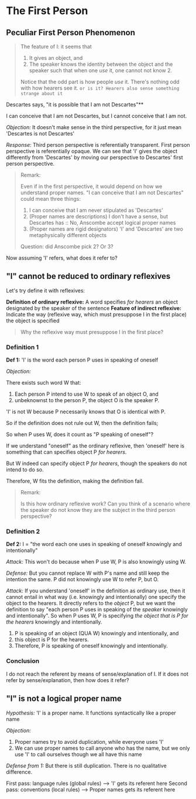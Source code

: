 # The First Person


## Peculiar First Person Phenomenon

> The feature of I: it seems that 
> 1. It gives an object, and
> 2. The speaker knows the identity between the object and the speaker
> such that when one *use* it, one cannot not know 2. 
>
> Notice that the odd part is how people *use* it. There's nothing odd with how hearers see it. `or is it? Hearers also sense something strange about it` 

Descartes says, "it is possible that I am not Descartes"**

I can conceive that I am not Descartes, but I cannot conceive that I am not.

*Objection:* It doesn't make sense in the third perspective, for it just mean 'Descartes is not Descartes'

*Response:* Third person perspective is referentially transparent. First person perspective is referentially opaque. We can see that 'I' gives the object differently from 'Descartes' by moving our perspective to Descartes' first person perspective.

> Remark: 
>
> Even if in the first perspective, it would depend on how we understand proper names. "I can conceive that I am not Descartes" could mean three things:
> 1. I can conceive that I am never stipulated as 'Descartes'
> 2. (Proper names are descriptions) I don't have a sense, but Descartes has :: No, Anscombe accept logical proper names
> 3. (Proper names are rigid designators) 'I' and 'Descartes' are two metaphysically different objects
>
> Question: did Anscombe pick 2? Or 3?

Now assuming 'I' refers, what does it refer to?

## "I" cannot be reduced to ordinary reflexives

Let's try define it with reflexives:

**Definition of ordinary reflexive:** A word specifies *for hearers* an object designated by the speaker of the sentence
**Feature of indirect reflexive:** Indicate the way (reflexive way, which must presuppose I in the first place) the object is specified

> Why the reflexive way must presuppose I in the first place?

### Definition 1

**Def 1:** 'I' is the word each person P uses in speaking of oneself

*Objection:* 

There exists such word W that: 

1. Each person P intend to use W to speak of an object O, and 
2. unbeknownst to the person P, the object O is the speaker P.

'I' is not W because P necessarily knows that O is identical with P.

So if the definition does not rule out W, then the definition fails; 

So when P uses W, does it count as "P speaking of oneself"?

If we understand "oneself" as the ordinary reflexive, then 'oneself' here is something that can specifies object P *for hearers*. 

But W indeed can specify object P *for hearers*, though the speakers do not intend to do so.

Therefore, W fits the definition, making the definition fail.

> Remark:
>
> Is this how ordinary reflexive work? Can you think of a scenario where the speaker do not know they are the subject in the third person perspective?

### Definition 2

**Def 2:** I = "the word each one uses in speaking of oneself knowingly and intentionally"

*Attack:* This won't do because when P use W, P is also knowingly using W.

*Defense:* But you cannot replace W with P's name and still keep the intention the same. P did not knowingly use W to refer P, but O.

*Attack:* If you understand 'oneself' in the definition as ordinary use, then it cannot entail in what way (i.e. knowingly and intentionally) one specify the object to the hearers. It directly refers to the *object* P, but we want the definition to say "each person P uses in speaking of the *speaker* knowingly and intentionally". So when P uses W, P is specifying *the object that is P for the hearers* knowingly and intentionally.

1. P is speaking of an object (QUA W) knowingly and intentionally, and 
2. this object is P for the hearers.
3. Therefore, P is speaking of oneself knowingly and intentionally.

### Conclusion

I do not reach the referent by means of sense/explanation of I. If it does not refer by sense/explanation, then how does it refer?

## "I" is not a logical proper name

*Hypothesis:* 'I' is a proper name. It functions syntactically like a proper name

*Objection:*
1. Proper names try to avoid duplication, while everyone uses 'I'
2. We can use proper names to call anyone who has the name, but we only use 'I' to call ourselves though we all have this name

*Defense from 1:* But there is still duplication. There is no qualitative difference.




First pass: language rules (global rules) --> 'I' gets its referent here
Second pass: conventions (local rules) --> Proper names gets its referent here




